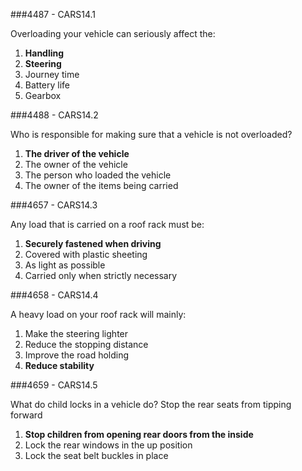 ###4487 - CARS14.1

Overloading your vehicle can seriously affect the:

1. **Handling**
2. **Steering**
3. Journey time
4. Battery life
5. Gearbox


###4488 - CARS14.2

Who is responsible for making sure that a vehicle is not overloaded?

1. **The driver of the vehicle**
2. The owner of the vehicle
3. The person who loaded the vehicle
4. The owner of the items being carried


###4657 - CARS14.3

Any load that is carried on a roof rack must be:

1. **Securely fastened when driving**
2. Covered with plastic sheeting
3. As light as possible
4. Carried only when strictly necessary


###4658 - CARS14.4

A heavy load on your roof rack will mainly:

1. Make the steering lighter
2. Reduce the stopping distance
3. Improve the road holding
4. **Reduce stability**


###4659 - CARS14.5

What do child locks in a vehicle do? Stop the rear seats from tipping forward

1. **Stop children from opening rear doors from the inside**
2. Lock the rear windows in the up position
3. Lock the seat belt buckles in place
